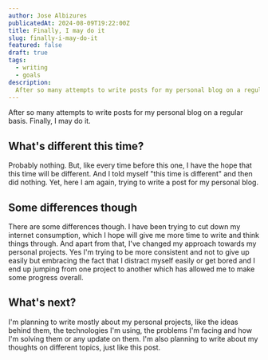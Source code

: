```yaml
---
author: Jose Albizures
publicatedAt: 2024-08-09T19:22:00Z
title: Finally, I may do it
slug: finally-i-may-do-it
featured: false
draft: true
tags:
  - writing
  - goals
description:
  After so many attempts to write posts for my personal blog on a regular basis, I finally may do it.
---
```


After so many attempts to write posts for my personal blog on a regular basis. Finally, I may do it.

## What's different this time?
Probably nothing. But, like every time before this one, I have the hope that this time will be different. And I told myself "this time is different" and then did nothing. Yet, here I am again, trying to write a post for my personal blog.

## Some differences though
There are some differences though. I have been trying to cut down my internet consumption, which I hope will give me more time to write and think things through. And apart from that, I've changed my approach towards my personal projects. Yes I'm trying to be more consistent and not to give up easily but embracing the fact that I distract myself easily or get bored and I end up jumping from one project to another which has allowed me to make some progress overall.

## What's next?
I'm planning to write mostly about my personal projects, like the ideas behind them, the technologies I'm using, the problems I'm facing and how I'm solving them or any update on them. I'm also planning to write about my thoughts on different topics, just like this post.
